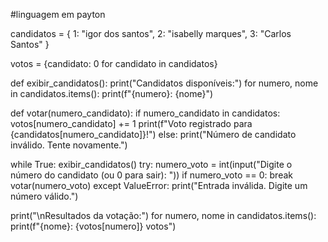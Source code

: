 #linguagem em payton

candidatos = {
    1: "igor dos santos",
    2: "isabelly marques",
    3: "Carlos Santos"
}

votos = {candidato: 0 for candidato in candidatos}

def exibir_candidatos():
    print("Candidatos disponíveis:")
    for numero, nome in candidatos.items():
        print(f"{numero}: {nome}")

def votar(numero_candidato):
    if numero_candidato in candidatos:
        votos[numero_candidato] += 1
        print(f"Voto registrado para {candidatos[numero_candidato]}!")
    else:
        print("Número de candidato inválido. Tente novamente.")

while True:
    exibir_candidatos()
    try:
        numero_voto = int(input("Digite o número do candidato (ou 0 para sair): "))
        if numero_voto == 0:
            break
        votar(numero_voto)
    except ValueError:
        print("Entrada inválida. Digite um número válido.")

print("\nResultados da votação:")
for numero, nome in candidatos.items():
    print(f"{nome}: {votos[numero]} votos")
